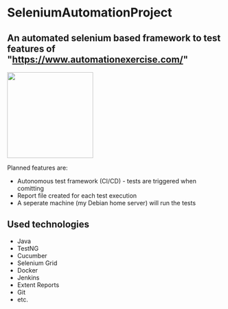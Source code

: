 # SeleniumAutomationProject

## An automated selenium based framework to test features of "https://www.automationexercise.com/"


<img src="https://user-images.githubusercontent.com/110040107/181026388-de78976d-5bc1-4e97-ba75-8d6dac351363.png" width="200">

Planned features are:
  - Autonomous test framework (CI/CD) - tests are triggered when comitting
  - Report file created for each test execution
  - A seperate machine (my Debian home server) will run the tests
  



## Used technologies
  - Java
  - TestNG
  - Cucumber
  - Selenium Grid
  - Docker
  - Jenkins
  - Extent Reports
  - Git
  - etc.
